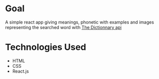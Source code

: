 # Goal

A simple react app giving meanings, phonetic with examples and images representing the searched word with [The Dictionnary api](https://api.dictionaryapi.dev/api)

# Technologies Used

- HTML
- CSS
- React.js
